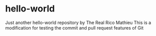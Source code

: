# hello-world
Just another hello-world repository by The Real Rico Mathieu
This is a modification for testing the commit and pull request features of Git
